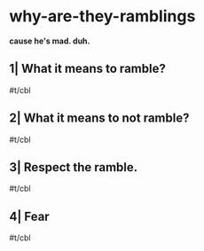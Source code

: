 # why-are-they-ramblings

__cause he's mad. duh.__

## 1| What it means to ramble?

#t/cbl

## 2| What it means to not ramble?

#t/cbl

## 3| Respect the ramble.

#t/cbl

## 4| Fear

#t/cbl